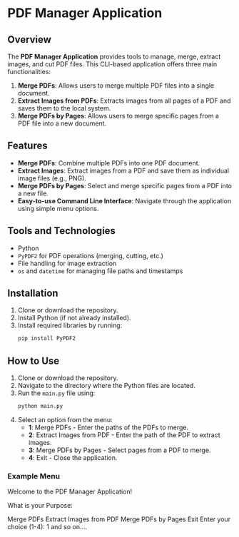 # PDF Manager Application

## Overview
The **PDF Manager Application** provides tools to manage, merge, extract images, and cut PDF files. This CLI-based application offers three main functionalities:

1. **Merge PDFs**: Allows users to merge multiple PDF files into a single document.
2. **Extract Images from PDFs**: Extracts images from all pages of a PDF and saves them to the local system.
3. **Merge PDFs by Pages**: Allows users to merge specific pages from a PDF file into a new document.

## Features
- **Merge PDFs**: Combine multiple PDFs into one PDF document.
- **Extract Images**: Extract images from a PDF and save them as individual image files (e.g., PNG).
- **Merge PDFs by Pages**: Select and merge specific pages from a PDF into a new file.
- **Easy-to-use Command Line Interface**: Navigate through the application using simple menu options.

## Tools and Technologies
- Python
- `PyPDF2` for PDF operations (merging, cutting, etc.)
- File handling for image extraction
- `os` and `datetime` for managing file paths and timestamps

## Installation
1. Clone or download the repository.
2. Install Python (if not already installed).
3. Install required libraries by running:
    ```bash
    pip install PyPDF2
    ```
   
## How to Use
1. Clone or download the repository.
2. Navigate to the directory where the Python files are located.
3. Run the `main.py` file using:
    ```bash
    python main.py
    ```
4. Select an option from the menu:
    - **1**: Merge PDFs - Enter the paths of the PDFs to merge.
    - **2**: Extract Images from PDF - Enter the path of the PDF to extract images.
    - **3**: Merge PDFs by Pages - Select pages from a PDF to merge.
    - **4**: Exit - Close the application.

### Example Menu
Welcome to the PDF Manager Application!

What is your Purpose:

Merge PDFs
Extract Images from PDF
Merge PDFs by Pages
Exit Enter your choice (1-4): 1
and so on....
